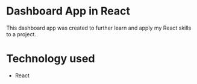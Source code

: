 # Dashboard App in React

This dashboard app was created to further learn and apply my React skills to a project. 

# Technology used
- React
